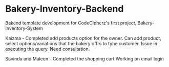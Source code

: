 # Bakery-Inventory-Backend
Bakend template development for CodeCipherz's first project, Bakery-Inventory-System

Kaizma - Completed add products option for the owner. Can add product, select options/variations that the bakery offrs to tyhe customer. Issue in executing the query. Need consultation.

Savinda and Maleen - Completed the shopping cart 
                    Working on email login 